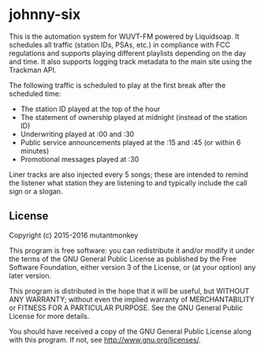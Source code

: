 # johnny-six

This is the automation system for WUVT-FM powered by Liquidsoap. It schedules
all traffic (station IDs, PSAs, etc.) in compliance with FCC regulations and
supports playing different playlists depending on the day and time. It also
supports logging track metadata to the main site using the Trackman API.

The following traffic is scheduled to play at the first break after the
scheduled time:
* The station ID played at the top of the hour
* The statement of ownership played at midnight (instead of the station ID)
* Underwriting played at :00 and :30
* Public service announcements played at the :15 and :45 (or within 6 minutes)
* Promotional messages played at :30

Liner tracks are also injected every 5 songs; these are intended to remind the
listener what station they are listening to and typically include the call sign
or a slogan.

## License
Copyright (c) 2015-2016 mutantmonkey

This program is free software: you can redistribute it and/or modify
it under the terms of the GNU General Public License as published by
the Free Software Foundation, either version 3 of the License, or
(at your option) any later version.

This program is distributed in the hope that it will be useful,
but WITHOUT ANY WARRANTY; without even the implied warranty of
MERCHANTABILITY or FITNESS FOR A PARTICULAR PURPOSE.  See the
GNU General Public License for more details.

You should have received a copy of the GNU General Public License
along with this program.  If not, see <http://www.gnu.org/licenses/>.
